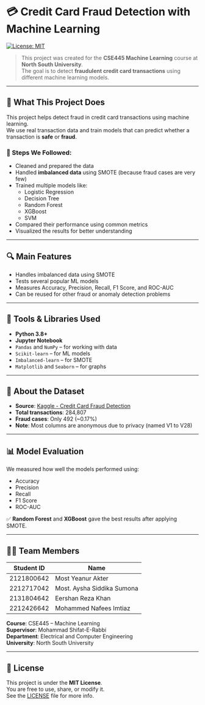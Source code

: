 # 💳 Credit Card Fraud Detection with Machine Learning

[![License: MIT](https://img.shields.io/badge/License-MIT-yellow.svg)](https://opensource.org/licenses/MIT)

> This project was created for the **CSE445 Machine Learning** course at **North South University**.  
> The goal is to detect **fraudulent credit card transactions** using different machine learning models.

---

## 📌 What This Project Does

This project helps detect fraud in credit card transactions using machine learning.  
We use real transaction data and train models that can predict whether a transaction is **safe** or **fraud**.

### 🔧 Steps We Followed:
- Cleaned and prepared the data  
- Handled **imbalanced data** using SMOTE (because fraud cases are very few)  
- Trained multiple models like:
  - Logistic Regression  
  - Decision Tree  
  - Random Forest  
  - XGBoost  
  - SVM  
- Compared their performance using common metrics  
- Visualized the results for better understanding

---

## 🔍 Main Features

- Handles imbalanced data using SMOTE  
- Tests several popular ML models  
- Measures Accuracy, Precision, Recall, F1 Score, and ROC-AUC  
- Can be reused for other fraud or anomaly detection problems  

---

## 🧠 Tools & Libraries Used

- **Python 3.8+**
- **Jupyter Notebook**
- `Pandas` and `NumPy` – for working with data  
- `Scikit-learn` – for ML models  
- `Imbalanced-learn` – for SMOTE  
- `Matplotlib` and `Seaborn` – for graphs  

---

## 📁 About the Dataset

- **Source**: [Kaggle - Credit Card Fraud Detection](https://www.kaggle.com/datasets/mlg-ulb/creditcardfraud)  
- **Total transactions**: 284,807  
- **Fraud cases**: Only 492 (~0.17%)  
- **Note**: Most columns are anonymous due to privacy (named V1 to V28)

---

## 📊 Model Evaluation

We measured how well the models performed using:
- Accuracy  
- Precision  
- Recall  
- F1 Score  
- ROC-AUC  

✅ **Random Forest** and **XGBoost** gave the best results after applying SMOTE.

---

## 👨‍💻 Team Members

| Student ID     | Name                          |
|----------------|-------------------------------|
| 2121800642     | Most Yeanur Akter             |
| 2212717042     | Most. Aysha Siddika Sumona    |
| 2131804642     | Eershan Reza Khan             |
| 2212426642     | Mohammed Nafees Imtiaz        |

**Course**: CSE445 – Machine Learning  
**Supervisor**: Mohammad Shifat-E-Rabbi  
**Department**: Electrical and Computer Engineering  
**University**: North South University  

---

## 📜 License

This project is under the **MIT License**.  
You are free to use, share, or modify it.  
See the [LICENSE](LICENSE) file for more info.
